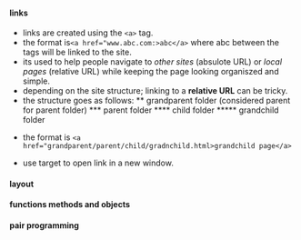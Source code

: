 #### links
* links are created using the `<a>` tag.
* the format is`<a href="www.abc.com:>abc</a>` where abc between the tags will be linked to the site.
* its used to help people navigate to *other sites* (absulote URL) or *local pages* (relative URL) while keeping the page looking organiszed and simple.
* depending on the site structure; linking to a **relative URL** can be tricky.
* the structure goes as follows:
** grandparent folder (considered parent for parent folder)
*** parent folder
**** child folder
***** grandchild folder
- the format is `<a href="grandparent/parent/child/gradnchild.html>grandchild page</a>`
* use target to open link in a new window.

#### layout


#### functions methods and objects



#### pair programming
